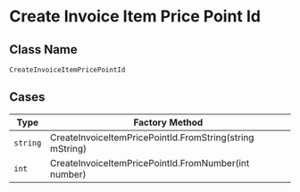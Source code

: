 
# Create Invoice Item Price Point Id

## Class Name

`CreateInvoiceItemPricePointId`

## Cases

| Type | Factory Method |
|  --- | --- |
| `string` | CreateInvoiceItemPricePointId.FromString(string mString) |
| `int` | CreateInvoiceItemPricePointId.FromNumber(int number) |

